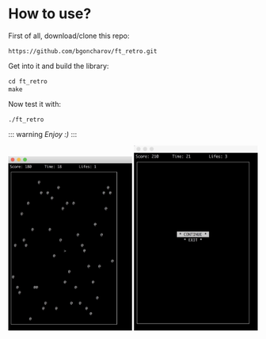 # How to use?
First of all, download/clone this repo:
```
https://github.com/bgoncharov/ft_retro.git
```

Get into it and build the library:
```
cd ft_retro
make
```

Now test it with:
```
./ft_retro
```

::: warning
*Enjoy :)*
:::


<img src="https://github.com/bgoncharov/ft_retro/blob/master/includes/game.jpeg" width="250">
<img src="https://github.com/bgoncharov/ft_retro/blob/master/includes/menu.jpeg" width="250">